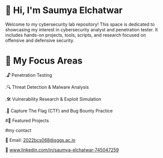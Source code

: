# 👋 Hi, I'm Saumya Elchatwar
Welcome to my cybersecurity lab repository! This space is dedicated to showcasing my interest in  cybersecurity analyst and  penetration tester. It includes hands-on projects, tools, scripts, and research focused on offensive and defensive security.
# 🧰 My Focus Areas
.🔓 Penetration Testing   

.🔍 Threat Detection & Malware Analysis

.🛠 Vulnerability Research & Exploit Simulation

.🎯 Capture The Flag (CTF) and Bug Bounty Practice

#🚀 Featured Projects

#my contact

 📧 Email: 2022bcs068@sggs.ac.in
 
 🔗 www.linkedin.com/in/saumya-elchatwar-745047259
